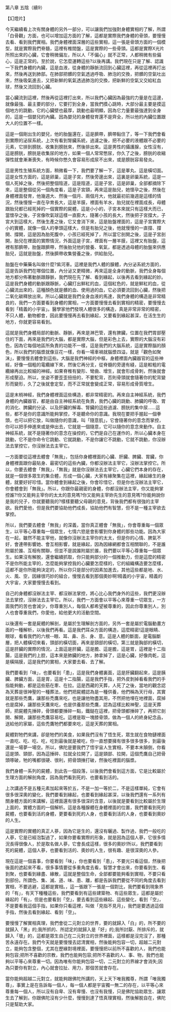 第八章 五陰（續9）

【幻燈片】

今天繼續看上次有關身體的另外一部分，可以讓我們加強對身體實相的了解，所謂「白骨觀」方面，也可以增加這方面的了解，這都是實際我們身體的骨頭，要慢慢去看、看到我們實相。我們身體裡面深層的這些實相，這一張是骨頭方面的一個模型，就是實際我們脊髓，這裡有椎間盤，這是實際的一些骨頭。這都是實際X光片所照出來的心臟，它會稍微偏左，所以人「不偏心」就不正常，人都稍微有些偏心，這是正常的。至於說，它怎麼運轉這些?以後再講。我們現在只是了解、認識一下我們身體的內臟，這是血液，從身體的靜脈流回到心臟這裡，再從這裡再打出來，然後再送到肺部。在肺部把髒的空氣透過呼吸、肺泡的交換，把髒的空氣吐出來，然後吸氣進去，又把新鮮的氧氣透過肺泡的交換，把新鮮的空氣又交給紅血球，然後又流回到心臟。

當心臟流到這裡，然後再從這裡打出來，所以我們心臟因為最強的力量是在這邊，就像最強、最主要的部分，它要打到全身，當我們摸心跳時，大部分最主要是摸這個地方的跳動，它的心臟壁也最厚，跳動也最明顯，因為它力量要最強達到全身的，這是一個嬰兒的內臟。因為嬰兒的身體發育還不是齊全，所以他的內臟位置跟大人的位置不一樣。

這是一個剛出生的嬰兒，他的胎盤還在，這是臍帶，臍帶黏住了，等一下我們會看到實際的泌尿系統，上次有看到腎臟系統，過濾之後，把不必要的液體跟不必要的元素，它排到膀胱、收集到膀胱來，然後排出來。這是男性的攝護腺，女性沒有，這是膀胱，膀胱是收集尿的地方，如果一個人常常憋尿，你久了之後，膀胱的收縮彈性就會漸漸喪失，有時候你憋久會容易形成尿不出來，或是膀胱容易發炎。

這是男性生殖系統方面，稍微看一下，我們要了解一下，這是睪丸、這是橫切面。這是女性方面的，這是卵巢，這是子宮，然後旁邊出來，這裏是卵巢系統，這是一個人死掉之後，然後把整個陰道，這是陰道，這是子宮，這是卵巢，全部都摘除下來，這是整個從另一個角度看，這是子宮頸，再來這是胎兒，她懷孕之後，然後在身體裡面發育，他幾週大、然後一個月、兩個月大，他就最初前幾週是這樣的情況，然後慢慢一直在孕育長大，這是羊膜，裡面有羊水，胎兒就在裡面成長，母體跟胎兒都已經死掉的一個實際的屍體，這是小小的，子宮本來就只有這樣大而已，當懷孕之後，子宮像吹氣球這樣一直膨大，隨著小孩的長大，然後把子宮撐大，子宮大到這樣大，然後生產之後，它又會消下來，這是胎盤裡面的，這是子宮實際大小的實體，就像一個人的拳頭這樣大，但是有胎兒之後，他就慢慢的一直撐、撐開、撐開，這是因為胎死腹中，小孩已經死掉了，所以當它剖開之後，這是子宮剖開，胎兒在裡面的實際情況，外面這是子宮，裡面有一層羊膜，這裡又有胎盤，這裡有那臍帶，胎盤跟臍帶，然後胎兒他的營養、氧氣，都是透過母體的胎盤來供應胎兒，這就是胎盤，然後臍帶收集營養之後，供給胎兒。

胎盤在中藥藥名叫做什麼?紫河車。這裡是我們人體的腺體，內分泌系統方面的，這是告訴我們在哪個位置，內分泌又更精微，再來這是全身的動脈，我們全身每個地方都分佈著動脈跟靜脈，我們現在先了解、看到緣起，以後再去看到緣起的妙。這是我們身體的動脈跟靜脈，心臟打出鮮紅的血，這個紅色的，就是鮮紅的血，從心臟流出來的，這種顏色就是髒的血、使用過的血，它必須要流回到心臟，然後把二氧化碳釋放出來。所以心臟就是我們全身血液的馬達，我們身體的構造是非常精良的，我們一方面要看到身體的實相，一方面要慢慢去看到實相的精密，要慢慢去看到「精義的小宇宙」。醫學家他們發現人體很多的構造，真是非常非常的精密，不只人體，動物都會，因此要慢慢再去看到緣起，又要看到緣起甚深，在活生生的地方，你就更容易看到。

這就是我們身體局部的動脈、靜脈，再來是淋巴管，還有脾臟，位置在我們胃部壓住的下面，再來是我們的大腦，都是實際大腦，但是彩色上去，實際的大腦沒有彩色，因為它每個地區所負責的功能不一樣，這是我們的大腦系統，這是實際腦的顏色，所以我們的腦漿就像豆花一樣，你看一場車禍就腦漿四溢，就是「觀色如聚沫」，要慢慢去體會到這些。大腦是我們神經的中樞，身體裡面內臟器官的這些神經，好像一個粗的電纜線下來，然後它再分支，從脊髓的旁邊有縫，這是較粗的電纜線再出比較細的神經。如果脊椎有變形、彎曲、增生，就會形成骨刺，然後就會形成壓迫。所以，坐姿不要歪歪扭扭的，不要駝背，否則骨頭就會隨著你的駝背變形而變形，久了之後就會定型，而不正常就會變成正常，容易形成骨質增生。

這是末梢神經，我們身體裡面這些構造，都非常精密的。再來自主神經系統，我們身體的內臟器官，都是由自主神經系統在負責，我們心臟的跳動、肺臟的呼吸、胃的消化、脾臟的分泌、以及肝臟的解毒、腎臟的這些過濾、膀胱的集中尿......這些，都不是你的意識所能夠掌控，不是聽命你的意識。我現在要把手握起一個拳頭，也可以把它放，叫做隨你的意識，叫「隨意肌」，它會隨著你的意念而掌控，你可以把手伸進來或是伸出去，它就是一個隨意，它可以隨你的意念來動作。自主神經系統，就不是隨著你的意念在操控的，它們是自己在運作的，所以心臟本身在跳動，它不是你命令它跳動、它就跳動，不是你讓它不跳動，它就不跳動，你沒辦法去掌控它，你沒辦法去主宰它。

一方面要從這裡去體會「無我」，包括你身體裡面的心臟、肝臟、脾臟、胃臟，你身體裡面跟你最貼身、最密切的這些內臟，你都沒辦法主宰它，沒辦法掌控它。所以，你要去體會「無我」，「無我」就是你沒辦法去主宰它，心臟它們本身的存在，就是一個很多眾生的集合體，形成一個心臟，大家有緣聚集在這裡，緣起緣生的身體，就要好好珍惜。當你體會到緣起之後，你會珍惜它，但是你也沒辦法主宰它，你會體會到「無我」。所以，你跟你最親密的身體，你都沒辦法主宰，你又能夠掌控誰?!你又能夠主宰你的太太的意見嗎?你又能夠主宰妳先生的意見嗎?你能夠說你是我的兒子，你就要聽我的?樣樣要聽父母親的意見，背後我們都有很強的主宰欲。我們愛他，但是我們要協助他們成長，協助他們有智慧，但不是一種主宰欲去掌控。


所以，我們要去體會「無我」的深義，當你真正體會「無我」，你會尊重每一個眾生，以平等心尊重每一個眾生，七情六慾是會影響到你身體的那些功能。因為大家在一起，雖然不能主宰他，就像你沒辦法主宰你的太太，但是你的心情、脾氣不好，會連帶影響她、會互相影響，就是緣起，因為因緣網都會互相關聯的，不是誰附屬於誰、互相有關聯，但並不是說誰附屬於誰，我們要以平等心尊重每一個眾生。如果沒有解脫，還會繼續抓取，你只能夠部分的一個推動力，但是這麼的精密不是你所能主宰的，怎麼能夠掌控我的心臟要怎麼樣的，它的組織構造要怎麼樣，這都不是你所能夠決定的，所以你只是部分的因素加進去，其他這些都是地、水、火、風、空，因緣很巧妙的組合，慢慢去看到那個奧妙啊!精義的小宇宙，精義的大宇宙，大家要慢慢去看到。

自己的身體都沒辦法主宰、都沒辦法掌控，將心比心我們身外的這些，我們更沒辦法去掌控，沒辦法去主宰它。所以，我們一方面會以平等心來尊重一切眾生，一方面我們的苦也會減少，你尊重別人，每個人都希望被尊重的，因此你尊重別人，別人也會尊重我們，你愛他，給他更大的活動空間。

以後還有一套是屍體的解剖，是屬於生理解剖方面的，另外一套是屬於電腦動畫方面的一種解析，以後我們再看。這是我們耳朵方面的構造，這麼精密!這是眼睛、眼球，看看我們的六根--眼、耳、鼻、舌、身、意。這是人體的斷面，是電腦斷層，把人體橫切來看，頭部的橫切面，再來是頸部的橫切，第三就是胸部的橫切，這是肝臟的實際的情況，上面這是肝臟，這是膽、這是膽，這是胃，這裡是十二指腸，這是我們的上腔，這本來是肺臟的地方，肺拿掉了，這是心臟，好像肉乾，這是橫隔膜，這是我們的實相，大家要去看、去了解。

我們要看到「味」，也要看到「患」，這是我們身體裏面，這是肝臟翻起來，這是胰臟、脾臟方面，這是胃，這是十二指腸，這是我們手指，把外皮剝掉看看我們的手指能夠動，都是這些筋在牽、在拉。這是西藏的天葬，人死了之後，當地的觀念認為天葬是很神聖的一種葬法，他們把屍體認為是一種供養，他們稱為天行母，其實就是那些禿鷹，讓那些禿鷹來吃，也是讓他物盡其用，不然把他埋在地裡面，腐掉也是腐掉，讓那些天鷹來吃，也是供養那些禿鷹，認為這樣比較神聖，這是天葬師，把屍體先捶碎，骨頭都要捶碎一點，鐵鎚在這裡，把骨頭都捶碎了，再把它剖開、解開，讓那些禿鷹容易吃。這裡是取一塊膝骨頭，做為一個人的終身紀念品，送給他的家屬，這些禿鷹牠們都要來吃，這是天葬的實相。

屍體對牠們來講，卻是牠們的美食，如果我們沒有了悟生死，眾生就在食物鏈裡面一直吃、吃、吃、吃，吃到最後就是被吃，你一直想要擁有很多很多很多，到最後還是一場夢一場空。所以，佛陀是要我們了悟宇宙人生實相，不要本末顛倒，你看這是頭、頸部，因為這捶碎、拉就全拉開了，這是頸部、拉開，這個禿鷹自己把骨頭啄破，牠的嘴都很硬、很利，把骨頭捶打破，然後吃裡面的腦漿。

我們身體一系列的屍體，到此告一個段落，以後我們會看到這方面，它是比較屬於生理方面的解剖角度，因為我們看到死的、也要看到活的。

上次講過不是五種元素加起來等於五，不是一加一等於二，不是這樣單純，它會有很多很深奧的變化，我們要看到緣起，也要看到緣起甚深，以後我們還有一系列有關身體方面的來講解，這裡面還有很多很深的含意，以後就是要看到比較屬於生理上面的，實體方面的一個解析。這是各種腺體在身體裡面的位置，我們要看到死的屍體，也要看到活的身體，更要看到死的人身，也要看到活的人身，也要看到奧妙的人生。

這是實際的實體的真正人蔘，因為它是生的，還沒有曬過、製作過，我們一般吃的人蔘，它是已經泡製過了，如果你要看實際的形象，就是因為這個人蔘，它很多情況長得很像人，於是取名做人蔘，它會長成這樣，很多的奧妙!所以，我們要看到死的屍體，這個人蔘，也要看到活的、奧妙的人生，很有趣、是很深奧的人參。

現在這是一個喜事，你要看到「味」，你也要看到「患」，不要光只看這個，然後把後面的遮起來不看，很多事情要從多重角度去看，智慧才會出來，你要看到生、看到聚，也要看到緣盡、緣散，這就是整個生命，全部都要能夠看到實相，不要只看到部份。所謂色、集、滅、道、味、患、離，都是告訴我們要從不同的角度去看到實相，不要逃避，這都是實相。，這一張跟下一張是一個對比，我們要看到現象界的「有」，有天下種種這些，我們要看到有這些建築物、有這些眾生，這都是屬於緣起的「有」，但是也要看到「空」，要去看到這些緣起、這些變化，看到「空」，不是要看我這個手指，如果你只看這裡，叫做「見指不見月」，我們是要透過這個手指，然後去看到緣起、看到「空」。

要慢慢了解實相真理，我們會從二元對立的世界，要的就歸入「白」的，所不要的就歸入「黑」的;我所抓的、所認定的就歸入是「好」的;我所討厭、所排斥的，就歸入「壞」的，這都是眾生自己在二元對立的世界裡面，這樣都是沒完沒了，那種苦永遠存在。我們今天就是要慢慢去認清實相，然後能夠包容一切，超越二元對立，能夠包含整個，尤其在歷緣對境裡面，要慢慢把以前所不喜歡的人，我們也能夠包容;把所不喜歡的宗教，我們也能夠包容;把所不喜歡的人、事、物，我們也能夠以平等心來尊重一切。因為唯有你能夠包容一切，二元對立的界線才會消失;因為只要你有對立，內心就會拉扯、用力，那個苦就會存在。

當你能夠超越二元對立，就能夠跟佛陀所講的，天上天下唯我獨尊，所謂「唯我獨尊」，事實上是在告訴每一個人，每一個人都是宇宙獨一無二的存在，以平等心來尊重每一個人，所以沒有自卑、沒有卑慢、也沒有我慢，只是佛陀協助眾生、讓眾生去了解到，你跟佛陀沒有少什麼，慢慢到達了悟真理實相，然後解脫自在，佛陀只是幫助大家。

